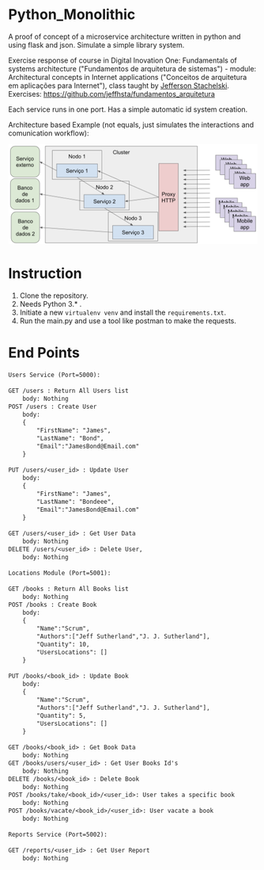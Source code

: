 # Python_Monolithic
 A proof of concept of a microservice architecture written in python and using flask and json.
 Simulate a simple library system.
 
Exercise response of course in Digital Inovation One: Fundamentals of systems architecture ("Fundamentos de arquitetura de sistemas") - module: Architectural concepts in Internet applications ("Conceitos de arquitetura em aplicações para Internet"), class taught by [Jefferson Stachelski](https://github.com/jeffhsta).
Exercises: https://github.com/jeffhsta/fundamentos_arquitetura

Each service runs in one port.
Has a simple automatic id system creation.

Architecture based Example (not equals, just simulates the interactions and comunication workflow):

![Microservice 1](https://raw.githubusercontent.com/LucasGab/Python_Microservice1/master/microservice1.png)

# Instruction

1. Clone the repository.
2. Needs Python 3.* .
3. Initiate a new `virtualenv venv` and install the `requirements.txt`.
4. Run the main.py and use a tool like postman to make the requests.


# End Points
    
    Users Service (Port=5000):

    GET /users : Return All Users list
        body: Nothing
    POST /users : Create User
        body:
        {
            "FirstName": "James",
            "LastName": "Bond",
            "Email":"JamesBond@Email.com"
        }

    PUT /users/<user_id> : Update User
        body:
        {
            "FirstName": "James",
            "LastName": "Bondeee",
            "Email":"JamesBond@Email.com"
        }

    GET /users/<user_id> : Get User Data
        body: Nothing
    DELETE /users/<user_id> : Delete User,
        body: Nothing

    Locations Module (Port=5001):

    GET /books : Return All Books list
        body: Nothing
    POST /books : Create Book
        body:
        {
            "Name":"Scrum",
            "Authors":["Jeff Sutherland","J. J. Sutherland"],
            "Quantity": 10,
            "UsersLocations": []
        }

    PUT /books/<book_id> : Update Book
        body:
        {
            "Name":"Scrum",
            "Authors":["Jeff Sutherland","J. J. Sutherland"],
            "Quantity": 5,
            "UsersLocations": []
        }

    GET /books/<book_id> : Get Book Data
        body: Nothing
    GET /books/users/<user_id> : Get User Books Id's
        body: Nothing
    DELETE /books/<book_id> : Delete Book
        body: Nothing
    POST /books/take/<book_id>/<user_id>: User takes a specific book
        body: Nothing
    POST /books/vacate/<book_id>/<user_id>: User vacate a book
        body: Nothing

    Reports Service (Port=5002):
    
    GET /reports/<user_id> : Get User Report
        body: Nothing
